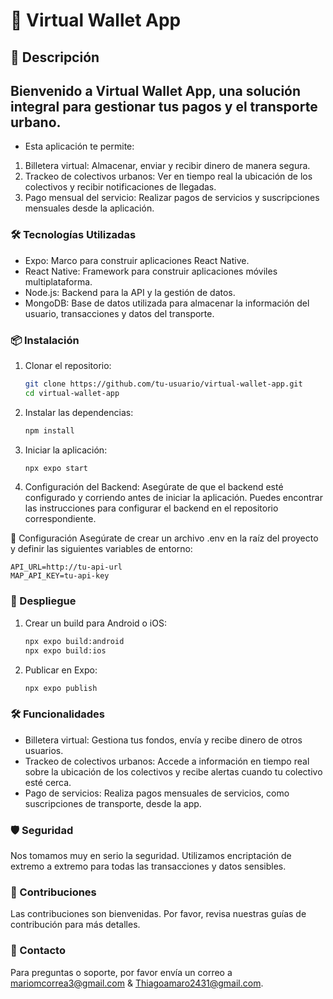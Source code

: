 # 🚀 Virtual Wallet App

## 📱 Descripción

## Bienvenido a Virtual Wallet App, una solución integral para gestionar tus pagos y el transporte urbano.

- Esta aplicación te permite:

1. Billetera virtual: Almacenar, enviar y recibir dinero de manera segura.
2. Trackeo de colectivos urbanos: Ver en tiempo real la ubicación de los colectivos y recibir notificaciones de llegadas.
3. Pago mensual del servicio: Realizar pagos de servicios y suscripciones mensuales desde la aplicación.

### 🛠️ Tecnologías Utilizadas

- Expo: Marco para construir aplicaciones React Native.
- React Native: Framework para construir aplicaciones móviles multiplataforma.
- Node.js: Backend para la API y la gestión de datos.
- MongoDB: Base de datos utilizada para almacenar la información del usuario, transacciones y datos del transporte.

### 📦 Instalación

1. Clonar el repositorio:

   ```bash
   git clone https://github.com/tu-usuario/virtual-wallet-app.git
   cd virtual-wallet-app
   ```

2. Instalar las dependencias:

   ```bash
   npm install
   ```

3. Iniciar la aplicación:

   ```bash
   npx expo start
   ```

4. Configuración del Backend:
   Asegúrate de que el backend esté configurado y corriendo antes de iniciar la aplicación. Puedes encontrar las instrucciones para configurar el backend en el repositorio correspondiente.

🔧 Configuración
Asegúrate de crear un archivo .env en la raíz del proyecto y definir las siguientes variables de entorno:

    
    API_URL=http://tu-api-url
    MAP_API_KEY=tu-api-key

    
### 🚀 Despliegue

1. Crear un build para Android o iOS:

   ```bash
   npx expo build:android
   npx expo build:ios
   ```

2. Publicar en Expo:

   ```bash
   npx expo publish
   ```

### 🛠️ Funcionalidades

- Billetera virtual: Gestiona tus fondos, envía y recibe dinero de otros usuarios.
- Trackeo de colectivos urbanos: Accede a información en tiempo real sobre la ubicación de los colectivos y recibe alertas cuando tu colectivo esté cerca.
- Pago de servicios: Realiza pagos mensuales de servicios, como suscripciones de transporte, desde la app.

### 🛡️ Seguridad

Nos tomamos muy en serio la seguridad. Utilizamos encriptación de extremo a extremo para todas las transacciones y datos sensibles.

### 👥 Contribuciones

Las contribuciones son bienvenidas. Por favor, revisa nuestras guías de contribución para más detalles.

### 📧 Contacto

Para preguntas o soporte, por favor envía un correo a mariomcorrea3@gmail.com & Thiagoamaro2431@gmail.com.
